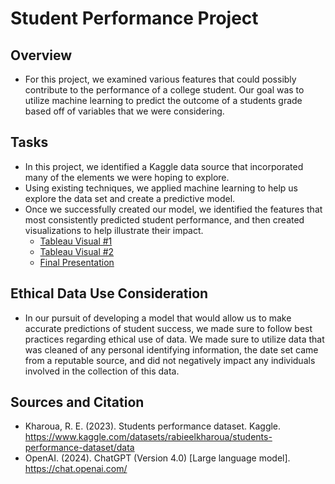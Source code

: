 # Student Performance Project
## Overview
- For this project, we examined various features that could possibly contribute to the performance of a college student. Our goal was to utilize machine learning to predict the outcome of a students grade based off of variables that we were considering.
## Tasks
- In this project, we identified a Kaggle data source that incorporated many of the elements we were hoping to explore.
- Using existing techniques, we applied machine learning to help us explore the data set and create a predictive model.
- Once we successfully created our model, we identified the features that most consistently predicted student performance, and then created visualizations to help illustrate their impact.
    - [Tableau Visual #1](https://public.tableau.com/app/profile/april.johnson6790/viz/Project4_17236807529930/GPAvsFinalGrade)
    - [Tableau Visual #2](https://public.tableau.com/app/profile/jeremy.morris6320/viz/project4_new_17236815724590/Dashboard1?publish=yes)
    - [Final Presentation](https://docs.google.com/presentation/d/1HxGfKVzZ7iK8QNVYUABa_aRD2WZlGHnuUSw3MrECL4o/edit?pli=1#slide=id.g7818f8d3bf_2_972)
## Ethical Data Use Consideration
- In our pursuit of developing a model that would allow us to make accurate predictions of student success, we made sure to follow best practices regarding ethical use of data. We made sure to utilize data that was cleaned of any personal identifying information, the date set came from a reputable source, and did not negatively impact any individuals involved in the collection of this data.
## Sources and Citation
- Kharoua, R. E. (2023). Students performance dataset. Kaggle. https://www.kaggle.com/datasets/rabieelkharoua/students-performance-dataset/data
- OpenAI. (2024). ChatGPT (Version 4.0) [Large language model]. https://chat.openai.com/

